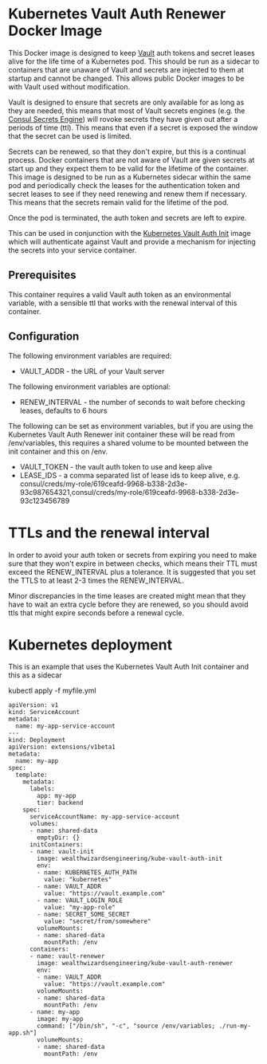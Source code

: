 # Kubernetes Vault Auth Renewer Docker Image

This Docker image is designed to keep [Vault](https://www.vaultproject.io) auth tokens and secret leases alive for the
life time of a Kubernetes pod. This should be run as a sidecar to containers that are unaware of Vault and secrets
are injected to them at startup and cannot be changed. This allows public Docker images to be with Vault used
without modification.

Vault is designed to ensure that secrets are only available for as long as they are needed, this means that most of
Vault secrets engines (e.g. the [Consul Secrets Engine](https://www.vaultproject.io/docs/secrets/consul/index.html))
will rovoke secrets they have given out after a periods of time (ttl). This means that even if a secret is exposed
the window that the secret can be used is limited.

Secrets can be renewed, so that they don't expire, but this is a continual process. Docker containers that are not
aware of Vault are given secrets at start up and they expect them to be valid for the lifetime of the container.
This image is designed to be run as a Kubernetes sidecar within the same pod and periodically check the leases for
the authentication token and secret leases to see if they need renewing and renew them if necessary. This means
that the secrets remain valid for the lifetime of the pod.

Once the pod is terminated, the auth token and secrets are left to expire.

This can be used in conjunction with the [Kubernetes Vault Auth Init](https://github.com/WealthWizardsEngineering/kube-vault-auth-init)
image which will authenticate against Vault and provide a mechanism for injecting the secrets into your service
container. 

## Prerequisites

This container requires a valid Vault auth token as an environmental variable, with a sensible ttl that works with the
renewal interval of this container.
 
## Configuration

The following environment variables are required:

* VAULT_ADDR - the URL of your Vault server

The following environment variables are optional:

* RENEW_INTERVAL - the number of seconds to wait before checking leases, defaults to 6 hours

The following can be set as environment variables, but if you are using the Kubernetes Vault Auth Renewer init
container these will be read from /env/variables, this requires a shared volume to be mounted between the init
container and this on /env.
 
* VAULT_TOKEN - the vault auth token to use and keep alive
* LEASE_IDS - a comma separated list of lease ids to keep alive,
e.g. consul/creds/my-role/619ceafd-9968-b338-2d3e-93c987654321,consul/creds/my-role/619ceafd-9968-b338-2d3e-93c123456789

# TTLs and the renewal interval

In order to avoid your auth token or secrets from expiring you need to make sure that they won't expire in between
checks, which means their TTL must exceed the RENEW_INTERVAL plus a tolerance. It is suggested that you set the TTLS to
at least 2-3 times the RENEW_INTERVAL.

Minor discrepancies in the time leases are created might mean that they have to wait an extra cycle before
they are renewed, so you should avoid ttls that might expire seconds before a renewal cycle.

# Kubernetes deployment

This is an example that uses the Kubernetes Vault Auth Init container and this as a sidecar

kubectl apply -f myfile.yml

```
apiVersion: v1
kind: ServiceAccount
metadata:
  name: my-app-service-account
---
kind: Deployment
apiVersion: extensions/v1beta1
metadata:
  name: my-app
spec:
  template:
    metadata:
      labels:
        app: my-app
        tier: backend
    spec:
      serviceAccountName: my-app-service-account
      volumes:
      - name: shared-data
        emptyDir: {}
      initContainers:
      - name: vault-init
        image: wealthwizardsengineering/kube-vault-auth-init
        env:
        - name: KUBERNETES_AUTH_PATH
          value: "kubernetes"
        - name: VAULT_ADDR
          value: "https://vault.example.com"
        - name: VAULT_LOGIN_ROLE
          value: "my-app-role"
        - name: SECRET_SOME_SECRET
          value: "secret/from/somewhere"
        volumeMounts:
        - name: shared-data
          mountPath: /env
      containers:
      - name: vault-renewer
        image: wealthwizardsengineering/kube-vault-auth-renewer
        env:
        - name: VAULT_ADDR
          value: "https://vault.example.com"
        volumeMounts:
        - name: shared-data
          mountPath: /env
      - name: my-app
        image: my-app
        command: ["/bin/sh", "-c", "source /env/variables; ./run-my-app.sh"]
        volumeMounts:
        - name: shared-data
          mountPath: /env
```
